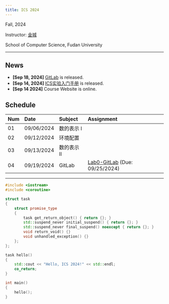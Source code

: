 ```yaml
---
title: ICS 2024
---
```


Fall, 2024

Instructor: [金城](https://cjinfdu.github.io/)

School of Computer Science, Fudan University

---


## News

- **[Sep 18, 2024]** [GitLab](GitLab) is released.
- **[Sep 14, 2024]** [ICS实验入门手册](ICS实验入门手册) is released.
- **[Sep 14 2024]** Course Website is online.

## Schedule

| Num  | Date       | Subject                       | Assignment                                          |
| :--- | :--------- | :---------------------------- | :-------------------------------------------------- |
| 01   | 09/06/2024 | 数的表示 I                     |                                                     |
| 02   | 09/12/2024 | 环境配置                       |                                                     |
| 03   | 09/13/2024 | 数的表示 II                    |                                                     |
| 04   | 09/19/2024 | GitLab                        | [Lab0-GitLab](GitLab) (Due: 09/25/2024)          |
---

```cpp
#include <iostream>
#include <coroutine>

struct task
{
    struct promise_type
    {
        task get_return_object() { return {}; }
        std::suspend_never initial_suspend() { return {}; }
        std::suspend_never final_suspend() noexcept { return {}; }
        void return_void() {}
        void unhandled_exception() {}
    };
};

task hello()
{
    std::cout << "Hello, ICS 2024!" << std::endl;
    co_return;
}

int main()
{
    hello();
}
```

<!-- ```cpp
#include <stdio.h>

void trans(int M, int N, int A[M][N], int B[N][M])
{
    int i, j, tmp;
    for (i = 0; i < N; i++)
    {
        for (j = 0; j < M; j++)
        {
            tmp = A[i][j];
            B[j][i] = tmp;
        }
    }
}

static int A[256][256];
static int B[256][256];

int main()
{
    printf("try it, and wait for a year\n");
    trans(256, 256, A, B);
}
``` -->

<!--
```cpp
#include <stdio.h>

#include "generator.h"

int main() {
    auto coro = []() -> libco::generator<const char> {
        const char str[] = "Hello, ICS 2024!\n";
        for (const auto ch : str) {
            co_yield ch;
        }
    }();

    for (const auto ch : coro) {
        std::cout << ch;
    }
}
```
-->
